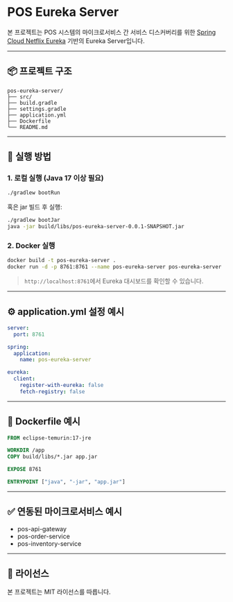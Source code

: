 # POS Eureka Server

본 프로젝트는 POS 시스템의 마이크로서비스 간 서비스 디스커버리를 위한 [Spring Cloud Netflix Eureka](https://cloud.spring.io/spring-cloud-netflix/) 기반의 Eureka Server입니다.

---

## 📦 프로젝트 구조

```
pos-eureka-server/
├── src/
├── build.gradle
├── settings.gradle
├── application.yml
├── Dockerfile
└── README.md
```

---

## 🚀 실행 방법

### 1. 로컬 실행 (Java 17 이상 필요)

```bash
./gradlew bootRun
```

혹은 jar 빌드 후 실행:

```bash
./gradlew bootJar
java -jar build/libs/pos-eureka-server-0.0.1-SNAPSHOT.jar
```

### 2. Docker 실행

```bash
docker build -t pos-eureka-server .
docker run -d -p 8761:8761 --name pos-eureka-server pos-eureka-server
```

> `http://localhost:8761`에서 Eureka 대시보드를 확인할 수 있습니다.

---

## ⚙️ application.yml 설정 예시

```yaml
server:
  port: 8761

spring:
  application:
    name: pos-eureka-server

eureka:
  client:
    register-with-eureka: false
    fetch-registry: false
```

---

## 🧱 Dockerfile 예시

```dockerfile
FROM eclipse-temurin:17-jre

WORKDIR /app
COPY build/libs/*.jar app.jar

EXPOSE 8761

ENTRYPOINT ["java", "-jar", "app.jar"]
```

---

## ✅ 연동된 마이크로서비스 예시

- pos-api-gateway
- pos-order-service
- pos-inventory-service

---

## 📄 라이선스

본 프로젝트는 MIT 라이선스를 따릅니다.
